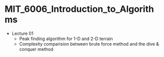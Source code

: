 # MIT_6006_Introduction_to_Algorithms

 - Lecture 01 
    - Peak finding algorithm for 1-D and 2-D terrain
    - Complexity comparision between brute force method and the dive & conquer method 
